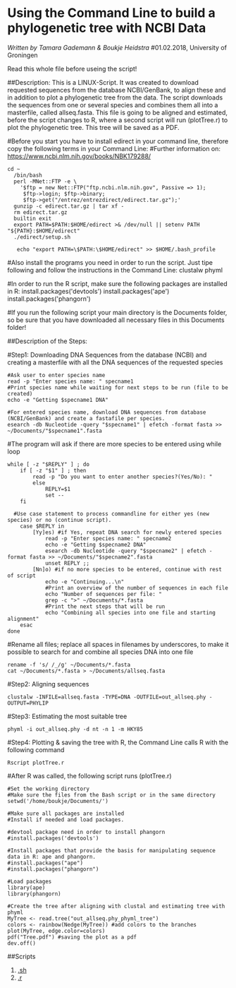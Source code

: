 # Using the Command Line to build a phylogenetic tree with NCBI Data
*Written by Tamara Gademann & Boukje Heidstra*
#01.02.2018, University of Groningen

Read this whole file before useing the script!

##Description:
This is a LINUX-Script. It was created to download requested sequences from the database NCBI/GenBank, to align these and in addition to plot a phylogenetic tree from the data. The script downloads the sequences from one or several species and combines them all into a masterfile, called allseq.fasta. This file is going to be aligned and estimated, before the script changes to R, where a second script will run (plotTree.r) to plot the phylogenetic tree. This tree will be saved as a PDF.

#Before you start you have to install edirect in your command line, therefore copy the following terms in your Command Line:
#Further information on: https://www.ncbi.nlm.nih.gov/books/NBK179288/

```
cd ~
  /bin/bash
  perl -MNet::FTP -e \
    '$ftp = new Net::FTP("ftp.ncbi.nlm.nih.gov", Passive => 1);
     $ftp->login; $ftp->binary;
     $ftp->get("/entrez/entrezdirect/edirect.tar.gz");'
  gunzip -c edirect.tar.gz | tar xf -
  rm edirect.tar.gz
  builtin exit
  export PATH=$PATH:$HOME/edirect >& /dev/null || setenv PATH "${PATH}:$HOME/edirect"
  ./edirect/setup.sh
  
   echo "export PATH=\$PATH:\$HOME/edirect" >> $HOME/.bash_profile
```
   
#Also install the programs you need in order to run the script. Just tipe following and follow the instructions in the Command Line:
clustalw
phyml
   
#In order to run the R script, make sure the following packages are installed in R:
install.packages('devtools')
install.packages('ape')
install.packages('phangorn')
   
#If you run the following script your main directory is the Documents folder, so be sure that you have downloaded all necessary files in this Documents folder!
   
##Description of the Steps:
   
#Step1: Downloading DNA Sequences from the database (NCBI) and creating a masterfile with all the DNA sequences of the requested species
```
#Ask user to enter species name
read -p "Enter species name: " specname1
#Print species name while waiting for next steps to be run (file to be created)
echo -e "Getting $specname1 DNA"

#For entered species name, download DNA sequences from database (NCBI/GenBank) and create a fastafile per species.
esearch -db Nucleotide -query "$specname1" | efetch -format fasta >> ~/Documents/"$specname1".fasta
```
#The program will ask if there are more species to be entered using while loop
```
while [ -z "$REPLY" ] ; do 
	if [ -z "$1" ] ; then 
		read -p "Do you want to enter another species?(Yes/No): "
		else
			REPLY=$1
			set --
	fi

  #Use case statement to process commandline for either yes (new species) or no (continue script).
	case $REPLY in
		[Yy]es) #if Yes, repeat DNA search for newly entered species
			read -p "Enter species name: " specname2
			echo -e "Getting $specname2 DNA"
			esearch -db Nucleotide -query "$specname2" | efetch -format fasta >> ~/Documents/"$specname2".fasta
			unset REPLY ;;
		[Nn]o) #if no more species to be entered, continue with rest of script
			echo -e "Continuing...\n"
			#Print an overview of the number of sequences in each file
			echo "Number of sequences per file: "
			grep -c ">" ~/Documents/*.fasta
			#Print the next steps that will be run
			echo "Combining all species into one file and starting alignment"
	esac
done
```
#Rename all files; replace all spaces in filenames by underscores, to make it possible to search for and combine  all species DNA into one file
```
rename -f 's/ /_/g' ~/Documents/*.fasta
cat ~/Documents/*.fasta > ~/Documents/allseq.fasta
```
   
#Step2: Aligning sequences
```
clustalw -INFILE=allseq.fasta -TYPE=DNA -OUTFILE=out_allseq.phy -OUTPUT=PHYLIP
```
   
#Step3: Estimating the most suitable tree
```
phyml -i out_allseq.phy -d nt -n 1 -m HKY85
```
   
#Step4: Plotting & saving the tree with R, the Command Line calls R with the following command
```
Rscript plotTree.r
```

#After R was called, the following script runs (plotTree.r)
```
#Set the working directory
#Make sure the files from the Bash script or in the same directory
setwd('/home/boukje/Documents/')

#Make sure all packages are installed
#Install if needed and load packages.

#devtool package need in order to install phangorn
#install.packages('devtools')

#Install packages that provide the basis for manipulating sequence data in R: ape and phangorn.
#install.packages("ape")
#install.packages("phangorn")

#Load packages
library(ape)
library(phangorn)

#Create the tree after aligning with clustal and estimating tree with phyml
MyTree <- read.tree("out_allseq.phy_phyml_tree")
colors <- rainbow(Nedge(MyTree)) #add colors to the branches
plot(MyTree, edge.color=colors)
pdf("Tree.pdf") #saving the plot as a pdf
dev.off()
```
##Scripts
1. [.sh](finalfile.sh)
2. [.r](plotTree.r)
